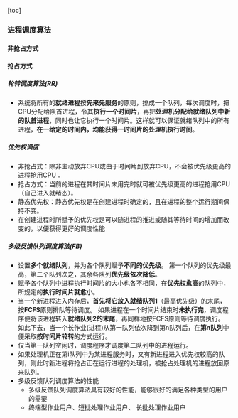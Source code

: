 [toc]

### 进程调度算法

#### 非抢占方式 

#### 抢占方式

##### 轮转调度算法(RR)

*  系统将所有的**就绪进程**按**先来先服务**的原则，排成一个队列，每次调度时，把CPU分配给队首进程，令其**执行一个时间片**，再把**处理机分配给就绪队列中新的队首进程**，同时也让它执行一个时间片。这样就可以保证就绪队列中的所有进程，**在一给定的时间内，均能获得一时间片的处理机执行时间**。

##### 优先权调度

* 非抢占式：除非主动放弃CPU或由于时间片到放弃CPU，不会被优先级更高的进程抢用CPU 。
* 抢占方式：当前的进程在其时间片未用完时就可被优先级更高的进程抢用CPU（自己进入就绪态）。
* 静态优先权：静态优先权是在创建进程时确定的，且在进程的整个运行期间保持不变。
* 在创建进程时所赋予的优先权是可以随进程的推进或随其等待时间的增加而改变的，以便获得更好的调度性能

##### 多级反馈队列调度算法(FB) 

* 设置**多个就绪队列**，并为各个队列赋予**不同的优先级**。 第一个队列的优先级最高，第二个队列次之，其余各队列**优先级依次降低**。
* 赋予各个队列中进程执行时间片的大小也各不相同，在**优先权愈高**的队列中，所规定的**执行时间片就愈小**。
* 当一个新进程进入内存后，**首先将它放入就绪队列1**（最高优先级）的末尾，按**FCFS**原则排队等待调度。
  如果进程在一个时间片结束时**未执行完**，调度程序便将该进程转入**就绪队列2的末尾**，再同样地按FCFS原则等待调度执行。
  如此下去，当一个长作业(进程)从第一队列依次降到第n队列后，在**第n队列**中便采取**按时间片轮转**的方式运行。 
* 仅当第一队列空闲时，调度程序才调度第二队列中的进程运行。
* 如果处理机正在第i队列中为某进程服务时，又有新进程进入优先权较高的队列，则此时新进程将抢占正在运行进程的处理机，被抢占处理机的进程放回原来队列。 
* 多级反馈队列调度算法的性能 
  * 多级反馈队列调度算法具有较好的性能，能够很好的满足各种类型的用户的需要
  * 终端型作业用户、短批处理作业用户、 长批处理作业用户



